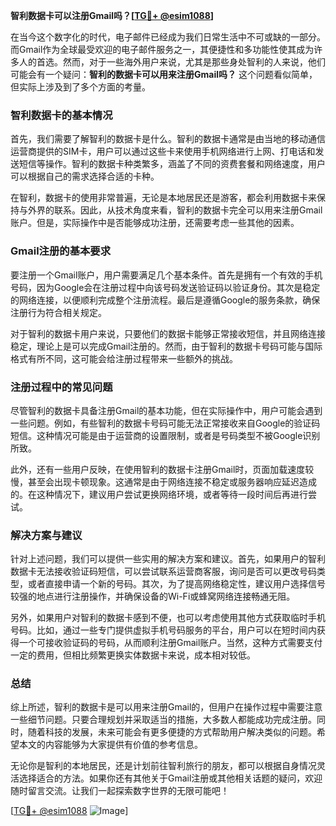 **智利数据卡可以注册Gmail吗？[[TG💪+ @esim1088](https://t.me/s/esim1088)]**

在当今这个数字化的时代，电子邮件已经成为我们日常生活中不可或缺的一部分。而Gmail作为全球最受欢迎的电子邮件服务之一，其便捷性和多功能性使其成为许多人的首选。然而，对于一些海外用户来说，尤其是那些身处智利的人来说，他们可能会有一个疑问：**智利的数据卡可以用来注册Gmail吗？** 这个问题看似简单，但实际上涉及到了多个方面的考量。

### 智利数据卡的基本情况

首先，我们需要了解智利的数据卡是什么。智利的数据卡通常是由当地的移动通信运营商提供的SIM卡，用户可以通过这些卡来使用手机网络进行上网、打电话和发送短信等操作。智利的数据卡种类繁多，涵盖了不同的资费套餐和网络速度，用户可以根据自己的需求选择合适的卡种。

在智利，数据卡的使用非常普遍，无论是本地居民还是游客，都会利用数据卡来保持与外界的联系。因此，从技术角度来看，智利的数据卡完全可以用来注册Gmail账户。但是，实际操作中是否能够成功注册，还需要考虑一些其他的因素。

### Gmail注册的基本要求

要注册一个Gmail账户，用户需要满足几个基本条件。首先是拥有一个有效的手机号码，因为Google会在注册过程中向该号码发送验证码以验证身份。其次是稳定的网络连接，以便顺利完成整个注册流程。最后是遵循Google的服务条款，确保注册行为符合相关规定。

对于智利的数据卡用户来说，只要他们的数据卡能够正常接收短信，并且网络连接稳定，理论上是可以完成Gmail注册的。然而，由于智利的数据卡号码可能与国际格式有所不同，这可能会给注册过程带来一些额外的挑战。

### 注册过程中的常见问题

尽管智利的数据卡具备注册Gmail的基本功能，但在实际操作中，用户可能会遇到一些问题。例如，有些智利的数据卡号码可能无法正常接收来自Google的验证码短信。这种情况可能是由于运营商的设置限制，或者是号码类型不被Google识别所致。

此外，还有一些用户反映，在使用智利的数据卡注册Gmail时，页面加载速度较慢，甚至会出现卡顿现象。这通常是由于网络连接不稳定或服务器响应延迟造成的。在这种情况下，建议用户尝试更换网络环境，或者等待一段时间后再进行尝试。

### 解决方案与建议

针对上述问题，我们可以提供一些实用的解决方案和建议。首先，如果用户的智利数据卡无法接收验证码短信，可以尝试联系运营商客服，询问是否可以更改号码类型，或者直接申请一个新的号码。其次，为了提高网络稳定性，建议用户选择信号较强的地点进行注册操作，并确保设备的Wi-Fi或蜂窝网络连接畅通无阻。

另外，如果用户对智利的数据卡感到不便，也可以考虑使用其他方式获取临时手机号码。比如，通过一些专门提供虚拟手机号码服务的平台，用户可以在短时间内获得一个可接收验证码的号码，从而顺利注册Gmail账户。当然，这种方式需要支付一定的费用，但相比频繁更换实体数据卡来说，成本相对较低。

### 总结

综上所述，智利的数据卡是可以用来注册Gmail的，但用户在操作过程中需要注意一些细节问题。只要合理规划并采取适当的措施，大多数人都能成功完成注册。同时，随着科技的发展，未来可能会有更多便捷的方式帮助用户解决类似的问题。希望本文的内容能够为大家提供有价值的参考信息。

无论你是智利的本地居民，还是计划前往智利旅行的朋友，都可以根据自身情况灵活选择适合的方法。如果你还有其他关于Gmail注册或其他相关话题的疑问，欢迎随时留言交流。让我们一起探索数字世界的无限可能吧！

[[TG💪+ @esim1088](https://t.me/s/esim1088) ![Image](https://i.postimg.cc/4NQfJmqS/Snipaste-2025-05-13-00-14-12.png)]